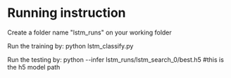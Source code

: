 # Running instruction

Create a folder name "lstm_runs" on your working folder

Run the training by: python lstm_classify.py

Run the testing by: python --infer lstm_runs/lstm_search_0/best.h5 #this is the h5 model path

